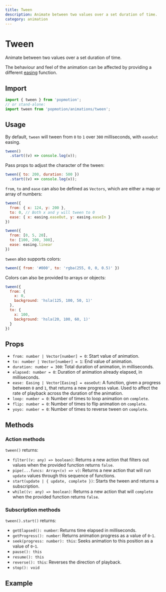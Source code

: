 ```yaml
---
title: Tween
description: Animate between two values over a set duration of time.
category: animation
---
```


# Tween

Animate between two values over a set duration of time.

The behaviour and feel of the animation can be affected by providing a different [easing](/api/easing) function.

## Import

```javascript
import { tween } from 'popmotion';
// or stand-alone:
import tween from 'popmotion/animations/tween';
```

## Usage

By default, `tween` will tween from `0` to `1` over `300` milliseconds, with `easeOut` easing.

```javascript
tween()
  .start((v) => console.log(v));
```

Pass props to adjust the character of the tween:

```javascript
tween({ to: 200, duration: 500 })
  .start((v) => console.log(v));
```

`from`, `to` and `ease` can also be defined as `Vectors`, which are either a map or array of numbers:

```javascript
tween({
  from: { x: 124, y: 200 },
  to: 0, // Both x and y will tween to 0
  ease: { x: easing.easeOut, y: easing.easeIn }
})
```

```javascript
tween({
  from: [0, 5, 20],
  to: [100, 200, 300],
  ease: easing.linear
})
```

`tween` also supports colors:

```javascript
tween({ from: '#000', to: 'rgba(255, 0, 0, 0.5)' })
```

Colors can also be provided to arrays or objects:

```javascript
tween({
  from: {
    x: 0,
    background: 'hsla(125, 100, 50, 1)'
  },
  to: {
    x: 100,
    background: 'hsla(20, 100, 60, 1)'
  }
})
```

## Props

- `from: number | Vector[number] = 0`: Start value of animation.
- `to: number | Vector[number] = 1`: End value of animation.
- `duration: number = 300`: Total duration of animation, in milliseconds.
- `elapsed: number = 0`: Duration of animation already elapsed, in milliseconds.
- `ease: Easing | Vector[Easing] = easeOut`: A function, given a progress between `0` and `1`, that returns a new progress value. Used to affect the rate of playback across the duration of the animation.
- `loop: number = 0`: Number of times to loop animation on `complete`.
- `flip: number = 0`: Number of times to flip animation on `complete`.
- `yoyo: number = 0`: Number of times to reverse tween on `complete`.

## Methods

### Action methods

`tween()` returns:

- `filter((v: any) => boolean)`: Returns a new action that filters out values when the provided function returns `false`.
- `pipe(...funcs: Array<(v) => v)`: Returns a new action that will run `update` values through this sequence of functions.
- `start(update | { update, complete })`: Starts the tween and returns a subscription.
- `while((v: any) => boolean)`: Returns a new action that will `complete` when the provided function returns `false`.


### Subscription methods

`tween().start()` returns:

- `getElapsed(): number`: Returns time elapsed in milliseconds.
- `getProgress(): number`: Returns animation progress as a value of `0`-`1`.
- `seek(progress: number): this`: Seeks animation to this position as a value of `0`-`1`.
- `pause(): this`
- `resume(): this`
- `reverse(): this`: Reverses the direction of playback. 
- `stop(): void`

## Example

<CodePen id="WXOPWX" />
